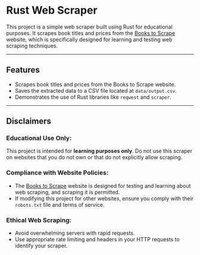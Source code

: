 # Rust Web Scraper

This project is a simple web scraper built using Rust for educational purposes. It scrapes book titles and prices from the [Books to Scrape](http://books.toscrape.com) website, which is specifically designed for learning and testing web scraping techniques.

---

## Features
- Scrapes book titles and prices from the Books to Scrape website.
- Saves the extracted data to a CSV file located at `data/output.csv`.
- Demonstrates the use of Rust libraries like `reqwest` and `scraper`.

---

## Disclaimers

### Educational Use Only:
This project is intended for **learning purposes only**. Do not use this scraper on websites that you do not own or that do not explicitly allow scraping.

### Compliance with Website Policies:
- The [Books to Scrape](http://books.toscrape.com) website is designed for testing and learning about web scraping, and scraping it is permitted.
- If modifying this project for other websites, ensure you comply with their `robots.txt` file and terms of service.

### Ethical Web Scraping:
- Avoid overwhelming servers with rapid requests.
- Use appropriate rate limiting and headers in your HTTP requests to identify your scraper.



